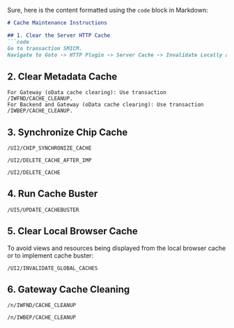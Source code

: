 Sure, here is the content formatted using the ```code``` block in Markdown:

```markdown
# Cache Maintenance Instructions

## 1. Clear the Server HTTP Cache
```code
Go to transaction SMICM.
Navigate to Goto -> HTTP Plugin -> Server Cache -> Invalidate Locally and Globally.
```

## 2. Clear Metadata Cache


```code
For Gateway (oData cache clearing): Use transaction /IWFND/CACHE_CLEANUP.
For Backend and Gateway (oData cache clearing): Use transaction /IWBEP/CACHE_CLEANUP.
```

## 3. Synchronize Chip Cache

```code
/UI2/CHIP_SYNCHRONIZE_CACHE
```


```code
/UI2/DELETE_CACHE_AFTER_IMP
```

```code
/UI2/DELETE_CACHE
```


## 4. Run Cache Buster

```code
/UI5/UPDATE_CACHEBUSTER
```

## 5. Clear Local Browser Cache
To avoid views and resources being displayed from the local browser cache or to implement cache buster:

```code
/UI2/INVALIDATE_GLOBAL_CACHES
```

## 6. Gateway Cache Cleaning
```code
/n/IWFND/CACHE_CLEANUP 
```

```code
/n/IWBEP/CACHE_CLEANUP
```

